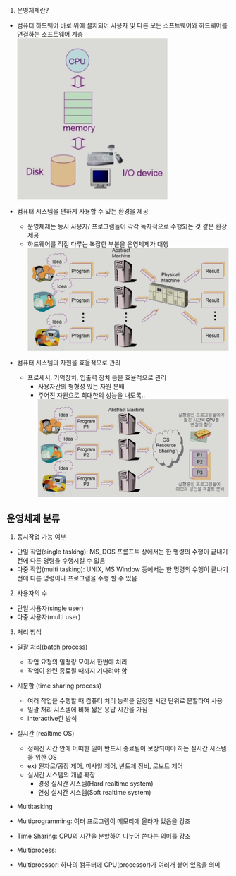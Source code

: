 1. 운영체제란? 
- 컴퓨터 하드웨어 바로 위에 설치되어 사용자 및 다른 모든 소프트웨어와 하드웨어를 연결하는 소프트웨어 계층
![img.png](images/img.png)

- 컴퓨터 시스템을 편하게 사용할 수 있는 환경을 제공
  - 운영체제는 동시 사용자/ 프로그램들이 각각 독자적으로 수행되는 것 같은 환상 제공
  - 하드웨어를 직접 다루는 복잡한 부분을 운영체제가 대행
![img_1.png](images/img_1.png) 
  
- 컴퓨터 시스템의 자원을 효율적으로 관리
  - 프로세서, 기억장치, 입출력 장치 등을 효율적으로 관리 
    - 사용자간의 형형성 있는 자원 분배
    - 주어진 자원으로 최대한의 성능을 내도록..
![img_2.png](images/img_2.png)

## 운영체제 분류
1. 동시작업 가능 여부
- 단일 작업(single tasking): MS_DOS 프롬프트 상에서는 한 명령의 수행이 끝내기 전에 다른 명령을 수행시킬 수 없음
- 다중 작업(multi tasking): UNIX, MS Window 등에서는 한 명령의 수행이 끝나기 전에 다른 명령이나 프로그램을 수행 할 수 있음

2. 사용자의 수
- 단일 사용자(single user)
- 다중 사용자(multi user)

3. 처리 방식
- 일괄 처리(batch process)
    - 작업 요청의 일정량 모아서 한번에 처리
    - 작업이 완련 종료될 때까지 기다려야 함
- 시분할 (time sharing process)
    - 여러 작업을 수행할 때 컴퓨터 처리 능력을 일정한 시간 단위로 분할하여 사용
    - 일괄 처리 시스템에 비해 짧은 응답 시간을 가짐
    - interactive한 방식
- 실시간 (realtime OS)
    - 정해진 시간 안에 어떠한 일이 반드시 종료됨이 보장되어야 하는 실시간 시스템을 위한 OS
    - ex) 원자로/공장 제어, 미사일 제어, 반도체 장비, 로보트 제어
    - 실시간 시스템의 개념 확장
      - 경성 실시간 시스템(Hard realtime system)
      - 연성 실시간 시스템(Soft realtime system)

- Multitasking
- Multiprogramming: 여러 프로그램이 메모리에 올라가 있음을 강조
- Time Sharing: CPU의 시간을 분할하여 나누어 쓴다는 의미를 강조
- Multiprocess: 
- Multiproessor: 하나의 컴퓨터에 CPU(processor)가 여러개 붙어 있음을 의미

